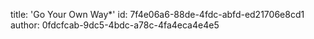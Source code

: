 title: 'Go Your Own Way*'
id: 7f4e06a6-88de-4fdc-abfd-ed21706e8cd1
author: 0fdcfcab-9dc5-4bdc-a78c-4fa4eca4e4e5
